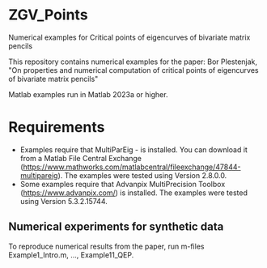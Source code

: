 # ZGV_Points
Numerical examples for Critical points of eigencurves of bivariate matrix pencils

This repository contains numerical examples for the paper:  Bor Plestenjak, "On properties and numerical computation of critical points of eigencurves of bivariate matrix pencils"
  
Matlab examples run in Matlab 2023a or higher. 

# Requirements

- Examples require that MultiParEig - is installed. You can download it from a Matlab File Central Exchange (https://www.mathworks.com/matlabcentral/fileexchange/47844-multipareig). The examples were tested using Version 2.8.0.0.
- Some examples require that Advanpix MultiPrecision Toolbox (https://www.advanpix.com/) is installed. The examples were tested using Version 5.3.2.15744.

## Numerical experiments for synthetic data

To reproduce numerical results from the paper, run m-files Example1_Intro.m, ..., Example11_QEP.
